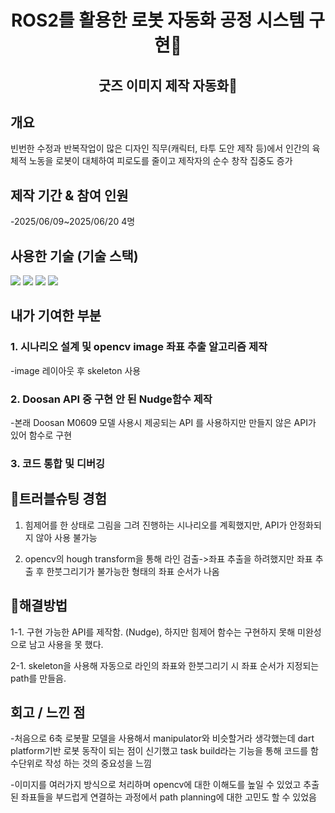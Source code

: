 <h1 align="center">ROS2를 활용한 로봇 자동화 공정 시스템 구현🔬 </h1>

<h2 align="center">굿즈 이미지 제작 자동화📝 </h2>



## 개요


빈번한 수정과 반복작업이 많은 디자인 직무(캐릭터, 타투 도안 제작 등)에서 인간의 육체적 노동을 로봇이 대체하여 피로도를 줄이고 제작자의 순수 창작 집중도 증가






## 제작 기간 & 참여 인원


-2025/06/09~2025/06/20  4명






## 사용한 기술 (기술 스택)  


<img src="https://img.shields.io/badge/python-blue?style=for-the-badge&logo=python&logoColor=white">   <img src="https://img.shields.io/badge/ROS2-black?style=for-the-badge&logo=ros&logoColor=#22314E">   <img src="https://img.shields.io/badge/OpenCV-5C3EE8?style=for-the-badge&logo=opencv&logoColor=white">    <img src="https://img.shields.io/badge/DoosanAPI-blue?style=for-the-badge&logo=DoosanAPI&logoColor=white">







## 내가 기여한 부분


### 1. 시나리오 설계 및 opencv image 좌표 추출 알고리즘 제작

-image 레이아웃 후 skeleton 사용


### 2. Doosan API 중 구현 안 된 Nudge함수 제작



-본래 Doosan M0609 모델 사용시 제공되는 API 를 사용하지만 만들지 않은 API가 있어 함수로 구현


### 3. 코드 통합 및 디버깅







   
## 🎯트러블슈팅 경험  


1. 힘제어를 한 상태로 그림을 그려 진행하는 시나리오를 계획했지만, API가 안정화되지 않아 사용 불가능


2. opencv의 hough transform을 통해 라인 검출->좌표 추출을 하려했지만 좌표 추출 후 한붓그리기가 불가능한 형태의 좌표 순서가 나옴








## 🔨해결방법


1-1. 구현 가능한 API를 제작함. (Nudge), 
하지만 힘제어 함수는 구현하지 못해 미완성으로 남고 사용을 못 했다.



2-1. skeleton을 사용해 자동으로 라인의 좌표와 한붓그리기 시 좌표 순서가 지정되는 path를 만들음.




## 회고 / 느낀 점

-처음으로 6축 로봇팔 모델을 사용해서 manipulator와 비슷할거라 생각했는데 dart platform기반 로봇 동작이 되는 점이 신기했고 task build라는 기능을 통해 코드를 함수단위로 작성 하는 것의 중요성을 느낌

-이미지를 여러가지 방식으로 처리하며 opencv에 대한 이해도를 높일 수 있었고 추출된 좌표들을 부드럽게 연결하는 과정에서 path planning에 대한 고민도 할 수 있었음
